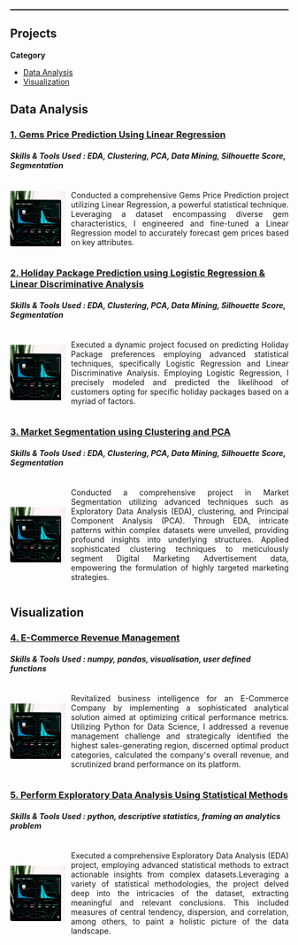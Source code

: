 <p> 
<br>
<br>
<hr style="border: .1px solid grey;">
</p>

## Projects
**Category**
- [Data Analysis](#data-analysis)
- [Visualization](#visualization)

## Data Analysis
### [1. Gems Price Prediction Using Linear Regression](https://link-to-your-project) 
##### Skills & Tools Used : EDA, Clustering, PCA, Data Mining, Silhouette Score, Segmentation

<div style="display:flex; align-items:center;">
  <img src="assets/dv.jpg" alt="Description of the image" style="width:100px; height:100px; margin-right:10px; vertical-align:middle;">
<p align="justify" style="vertical-align:middle;"> Conducted a comprehensive Gems Price Prediction project utilizing Linear Regression, a powerful statistical technique. Leveraging a dataset encompassing diverse gem characteristics, I engineered and fine-tuned a Linear Regression model to accurately forecast gem prices based on key attributes. </p>
</div>

### [2. Holiday Package Prediction using Logistic Regression & Linear Discriminative Analysis](https://link-to-your-project) 
##### Skills & Tools Used : EDA, Clustering, PCA, Data Mining, Silhouette Score, Segmentation

<div style="display:flex; align-items:center;">
  <img src="assets/dv.jpg" alt="Description of the image" style="width:100px; height:100px; margin-right:10px; vertical-align:middle;">
  <p align="justify" style="vertical-align:middle;">Executed a dynamic project focused on predicting Holiday Package preferences employing advanced statistical techniques, specifically Logistic Regression and Linear Discriminative Analysis. Employing Logistic Regression, I precisely modeled and predicted the likelihood of customers opting for specific holiday packages based on a myriad of factors.</p>
</div>

### [3. Market Segmentation using Clustering and PCA](https://link-to-your-project) 
##### Skills & Tools Used : EDA, Clustering, PCA, Data Mining, Silhouette Score, Segmentation

<div style="display:flex; align-items:center;">
  <img src="assets/dv.jpg" alt="Description of the image" style="width:100px; height:100px; margin-right:10px; vertical-align:middle;">
<p align="justify" style="vertical-align:middle;"> Conducted a comprehensive project in Market Segmentation utilizing advanced techniques such as Exploratory Data Analysis (EDA), clustering, and Principal Component Analysis (PCA). Through EDA, intricate patterns within complex datasets were unveiled, providing profound insights into underlying structures. Applied sophisticated clustering techniques to meticulously segment Digital Marketing Advertisement data, empowering the formulation of highly targeted marketing strategies. </p>
</div>

## Visualization
### [4. E-Commerce Revenue Management](https://link-to-your-project) 
##### Skills & Tools Used : numpy, pandas, visualisation, user defined functions

<div style="display:flex; align-items:center;">
  <img src="assets/dv.jpg" alt="Description of the image" style="width:100px; height:100px; margin-right:10px; vertical-align:middle;">
<p align="justify" style="vertical-align:middle;"> Revitalized business intelligence for an E-Commerce Company by implementing a sophisticated analytical solution aimed at optimizing critical performance metrics. Utilizing Python for Data Science, I addressed a revenue management challenge and strategically identified the highest sales-generating region, discerned optimal product categories, calculated the company's overall revenue, and scrutinized brand performance on its platform. </p>
</div>

### [5. Perform Exploratory Data Analysis Using Statistical Methods](https://link-to-your-project) 
##### Skills & Tools Used : python, descriptive statistics, framing an analytics problem

<div style="display:flex; align-items:center;">
  <img src="assets/dv.jpg" alt="Description of the image" style="width:100px; height:100px; margin-right:10px; vertical-align:middle;">
<p align="justify" style="vertical-align:middle;"> Executed a comprehensive Exploratory Data Analysis (EDA) project, employing advanced statistical methods to extract actionable insights from complex datasets.Leveraging a variety of statistical methodologies, the project delved deep into the intricacies of the dataset, extracting meaningful and relevant conclusions. This included measures of central tendency, dispersion, and correlation, among others, to paint a holistic picture of the data landscape. </p>
</div>
